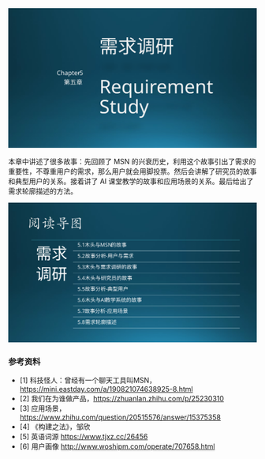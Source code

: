 

<img src="img/Slide1.SVG"/>


本章中讲述了很多故事：先回顾了 MSN 的兴衰历史，利用这个故事引出了需求的重要性，不尊重用户的需求，那么用户就会用脚投票。然后会讲解了研究员的故事和典型用户的关系。接着讲了 AI 课堂教学的故事和应用场景的关系。最后给出了需求轮廓描述的方法。


<img src="img/Slide2.SVG"/>



### 参考资料

- [1] 科技怪人：曾经有一个聊天工具叫MSN，https://mini.eastday.com/a/190821074638925-8.html
- [2] 我们在为谁做产品，https://zhuanlan.zhihu.com/p/25230310
- [3] 应用场景，https://www.zhihu.com/question/20515576/answer/15375358
- [4] 《构建之法》，邹欣
- [5] 英语词源 https://www.tjxz.cc/26456
- [6] 用户画像 http://www.woshipm.com/operate/707658.html